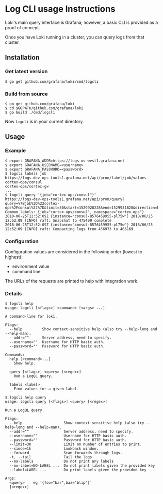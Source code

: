 # Log CLI usage Instructions

Loki's main query interface is Grafana; however, a basic CLI is provided as a proof of concept.

Once you have Loki running in a cluster, you can query logs from that cluster.

## Installation

### Get latest version

```
$ go get github.com/grafana/loki/cmd/logcli
```

### Build from source

```
$ go get github.com/grafana/loki
$ cd $GOPATH/github.com/grafana/loki
$ go build ./cmd/logcli
```

Now `logcli` is in your current directory.

## Usage

### Example

```
$ export GRAFANA_ADDR=https://logs-us-west1.grafana.net
$ export GRAFANA_USERNAME=<username>
$ export GRAFANA_PASSWORD=<password>
$ logcli labels job
https://logs-dev-ops-tools1.grafana.net/api/prom/label/job/values
cortex-ops/consul
cortex-ops/cortex-gw
...
$ logcli query '{job="cortex-ops/consul"}'
https://logs-dev-ops-tools1.grafana.net/api/prom/query?query=%7Bjob%3D%22cortex-ops%2Fconsul%22%7D&limit=30&start=1529928228&end=1529931828&direction=backward&regexp=
Common labels: {job="cortex-ops/consul", namespace="cortex-ops"}
2018-06-25T12:52:09Z {instance="consul-8576459955-pl75w"} 2018/06/25 12:52:09 [INFO] raft: Snapshot to 475409 complete
2018-06-25T12:52:09Z {instance="consul-8576459955-pl75w"} 2018/06/25 12:52:09 [INFO] raft: Compacting logs from 456973 to 465169
```

### Configuration


Configuration values are considered in the following order (lowest to highest):
- environment value
- command line

The URLs of the requests are printed to help with integration work.

### Details

```
$ logcli help
usage: logcli [<flags>] <command> [<args> ...]

A command-line for loki.

Flags:
  --help         Show context-sensitive help (also try --help-long and --help-man).
  --addr=""      Server address, need to specify.
  --username=""  Username for HTTP basic auth.
  --password=""  Password for HTTP basic auth.

Commands:
  help [<command>...]
    Show help.

  query [<flags>] <query> [<regex>]
    Run a LogQL query.

  labels <label>
    Find values for a given label.

$ logcli help query
usage: logcli query [<flags>] <query> [<regex>]

Run a LogQL query.

Flags:
  --help                   Show context-sensitive help (also try --help-long and --help-man).
  --addr=""                Server address, need to specify.
  --username=""            Username for HTTP basic auth.
  --password=""            Password for HTTP basic auth.
  --limit=30               Limit on number of entries to print.
  --since=1h               Lookback window.
  --forward                Scan forwards through logs.
  -t, --tail               Tail the logs
  --no-labels              Do not print any labels
  --no-label=NO-LABEL ...  Do not print labels given the provided key
  --label=LABEL ...        Do print labels given the provided key

Args:
  <query>    eg '{foo="bar",baz="blip"}'
  [<regex>]
```
